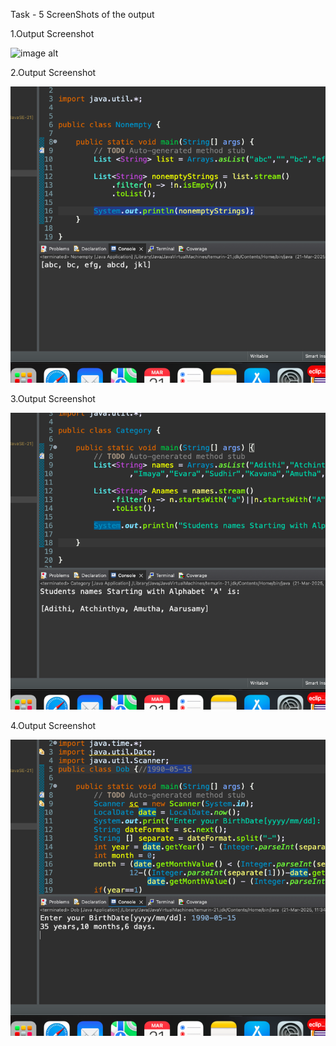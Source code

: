 Task - 5 ScreenShots of the output


1.Output Screenshot


![image alt]()


2.Output Screenshot


![image alt](https://github.com/sudhir1825/GuviTask5/blob/ae9f07ee10146f335c8307b3e5cd71ab5fd6a89f/Screenshot%202025-03-21%20at%2011.35.41%20PM.png)


3.Output Screenshot


![image alt](https://github.com/sudhir1825/GuviTask5/blob/7f24defb0001da5d1a0d4f44ec7227356bf4e064/Screenshot%202025-03-21%20at%2011.35.26%20PM.png)


4.Output Screenshot


![image alt](https://github.com/sudhir1825/GuviTask5/blob/94e12719a53f26cf6089523c6be6609ddfe01de7/Screenshot%202025-03-21%20at%2011.35.01%20PM.png)
